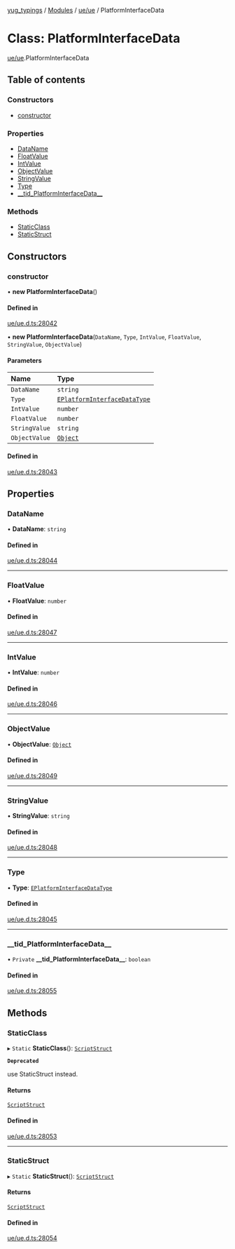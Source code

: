 [yug_typings](../README.md) / [Modules](../modules.md) / [ue/ue](../modules/ue_ue.md) / PlatformInterfaceData

# Class: PlatformInterfaceData

[ue/ue](../modules/ue_ue.md).PlatformInterfaceData

## Table of contents

### Constructors

- [constructor](ue_ue.PlatformInterfaceData.md#constructor)

### Properties

- [DataName](ue_ue.PlatformInterfaceData.md#dataname)
- [FloatValue](ue_ue.PlatformInterfaceData.md#floatvalue)
- [IntValue](ue_ue.PlatformInterfaceData.md#intvalue)
- [ObjectValue](ue_ue.PlatformInterfaceData.md#objectvalue)
- [StringValue](ue_ue.PlatformInterfaceData.md#stringvalue)
- [Type](ue_ue.PlatformInterfaceData.md#type)
- [\_\_tid\_PlatformInterfaceData\_\_](ue_ue.PlatformInterfaceData.md#__tid_platforminterfacedata__)

### Methods

- [StaticClass](ue_ue.PlatformInterfaceData.md#staticclass)
- [StaticStruct](ue_ue.PlatformInterfaceData.md#staticstruct)

## Constructors

### constructor

• **new PlatformInterfaceData**()

#### Defined in

[ue/ue.d.ts:28042](https://github.com/YugMetaverse/yug_typings/blob/b7d9b19/ue/ue.d.ts#L28042)

• **new PlatformInterfaceData**(`DataName`, `Type`, `IntValue`, `FloatValue`, `StringValue`, `ObjectValue`)

#### Parameters

| Name | Type |
| :------ | :------ |
| `DataName` | `string` |
| `Type` | [`EPlatformInterfaceDataType`](../enums/ue_ue.EPlatformInterfaceDataType.md) |
| `IntValue` | `number` |
| `FloatValue` | `number` |
| `StringValue` | `string` |
| `ObjectValue` | [`Object`](ue_ue.Object.md) |

#### Defined in

[ue/ue.d.ts:28043](https://github.com/YugMetaverse/yug_typings/blob/b7d9b19/ue/ue.d.ts#L28043)

## Properties

### DataName

• **DataName**: `string`

#### Defined in

[ue/ue.d.ts:28044](https://github.com/YugMetaverse/yug_typings/blob/b7d9b19/ue/ue.d.ts#L28044)

___

### FloatValue

• **FloatValue**: `number`

#### Defined in

[ue/ue.d.ts:28047](https://github.com/YugMetaverse/yug_typings/blob/b7d9b19/ue/ue.d.ts#L28047)

___

### IntValue

• **IntValue**: `number`

#### Defined in

[ue/ue.d.ts:28046](https://github.com/YugMetaverse/yug_typings/blob/b7d9b19/ue/ue.d.ts#L28046)

___

### ObjectValue

• **ObjectValue**: [`Object`](ue_ue.Object.md)

#### Defined in

[ue/ue.d.ts:28049](https://github.com/YugMetaverse/yug_typings/blob/b7d9b19/ue/ue.d.ts#L28049)

___

### StringValue

• **StringValue**: `string`

#### Defined in

[ue/ue.d.ts:28048](https://github.com/YugMetaverse/yug_typings/blob/b7d9b19/ue/ue.d.ts#L28048)

___

### Type

• **Type**: [`EPlatformInterfaceDataType`](../enums/ue_ue.EPlatformInterfaceDataType.md)

#### Defined in

[ue/ue.d.ts:28045](https://github.com/YugMetaverse/yug_typings/blob/b7d9b19/ue/ue.d.ts#L28045)

___

### \_\_tid\_PlatformInterfaceData\_\_

• `Private` **\_\_tid\_PlatformInterfaceData\_\_**: `boolean`

#### Defined in

[ue/ue.d.ts:28055](https://github.com/YugMetaverse/yug_typings/blob/b7d9b19/ue/ue.d.ts#L28055)

## Methods

### StaticClass

▸ `Static` **StaticClass**(): [`ScriptStruct`](ue_ue.ScriptStruct.md)

**`Deprecated`**

use StaticStruct instead.

#### Returns

[`ScriptStruct`](ue_ue.ScriptStruct.md)

#### Defined in

[ue/ue.d.ts:28053](https://github.com/YugMetaverse/yug_typings/blob/b7d9b19/ue/ue.d.ts#L28053)

___

### StaticStruct

▸ `Static` **StaticStruct**(): [`ScriptStruct`](ue_ue.ScriptStruct.md)

#### Returns

[`ScriptStruct`](ue_ue.ScriptStruct.md)

#### Defined in

[ue/ue.d.ts:28054](https://github.com/YugMetaverse/yug_typings/blob/b7d9b19/ue/ue.d.ts#L28054)
